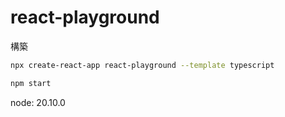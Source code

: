 # react-playground

構築

```bash
npx create-react-app react-playground --template typescript
```

```bash
npm start
```

node: 20.10.0